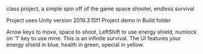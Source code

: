 class project, a simple spin off of the game space shooter, endless survival

Project uses Unity version 2019.3.15f1
Project demo in Build folder

Arrow keys to move, space to shoot, LeftShift to use energy shield, numlock on '1' key to use mine.  This is an infinite survival.  The UI features your energy shield in blue, health in green, special in yellow.  